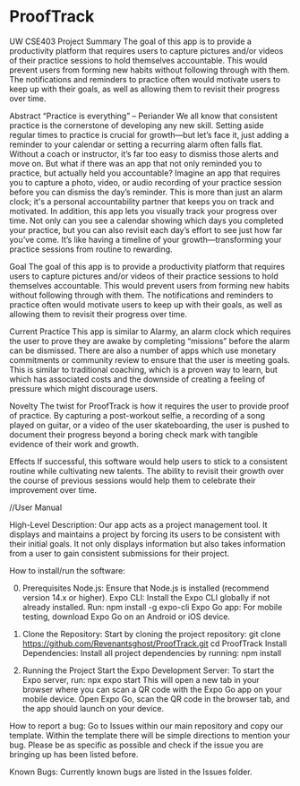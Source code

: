 # ProofTrack
UW CSE403 Project
Summary
The goal of this app is to provide a productivity platform that requires users to capture pictures and/or videos of their practice sessions to hold themselves accountable.
This would prevent users from forming new habits without following through with them. 
The notifications and reminders to practice often would motivate users to keep up with their goals, as well as allowing them to revisit their progress over time. 

Abstract
“Practice is everything” – Periander
We all know that consistent practice is the cornerstone of developing any new skill. Setting aside regular times to practice is crucial for growth—but let’s face it, just adding a reminder to your calendar or setting a recurring alarm often falls flat. Without a coach or instructor, it’s far too easy to dismiss those alerts and move on. 
But what if there was an app that not only reminded you to practice, but actually held you accountable? Imagine an app that requires you to capture a photo, video, or audio recording of your practice session before you can dismiss the day’s reminder. This is more than just an alarm clock; it's a personal accountability partner that keeps you on track and motivated.
In addition, this app lets you visually track your progress over time. Not only can you see a calendar showing which days you completed your practice, but you can also revisit each day’s effort to see just how far you’ve come. It’s like having a timeline of your growth—transforming your practice sessions from routine to rewarding.


Goal
The goal of this app is to provide a productivity platform that requires users to capture pictures and/or videos of their practice sessions to hold themselves accountable. This would prevent users from forming new habits without following through with them. The notifications and reminders to practice often would motivate users to keep up with their goals, as well as allowing them to revisit their progress over time. 


Current Practice
This app is similar to Alarmy, an alarm clock which requires the user to prove they are
awake by completing “missions” before the alarm can be dismissed.
There are also a number of apps which use monetary commitments or community review to ensure that the user is meeting goals. This is similar to traditional coaching, which is a proven way to learn, but which has associated costs and the downside of creating a feeling of pressure which might discourage users.


Novelty
The twist for ProofTrack is how it requires the user to provide proof of practice. By capturing a post-workout selfie, a recording of a song played on guitar, or a video of the user skateboarding, the user is pushed to document their progress beyond a boring check mark with tangible evidence of their work and growth.


Effects
If successful, this software would help users to stick to a consistent routine while cultivating new talents. The ability to revisit their growth over the course of previous sessions would help them to celebrate their improvement over time.

//User Manual

High-Level Description: 
Our app acts as a project management tool. It displays and maintains a project by forcing its users to be consistent with their initial goals. 
It not only displays information but also takes information from a user to gain consistent submissions for their project.

How to install/run the software:

 0. Prerequisites
    Node.js: Ensure that Node.js is installed (recommend version 14.x or higher).
    Expo CLI: Install the Expo CLI globally if not already installed. Run: 
    npm install -g expo-cli
    Expo Go app: For mobile testing, download Expo Go on an Android or iOS device.
  
 1. Clone the Repository: Start by cloning the project repository:
  git clone https://github.com/Revenantsghost/ProofTrack.git
  cd ProofTrack
  Install Dependencies: Install all project dependencies by running: npm install
  
 2. Running the Project
  Start the Expo Development Server: To start the Expo server, run: npx expo start
  This will open a new tab in your browser where you can scan a QR code with the Expo Go app on your mobile device.
  Open Expo Go, scan the QR code in the browser tab, and the app should launch on your device.

How to report a bug:
Go to Issues within our main repository and copy our template. 
Within the template there will be simple directions to mention your bug. 
Please be as specific as possible and check if the issue you are bringing up has been listed before.

Known Bugs: 
Currently known bugs are listed in the Issues folder.




